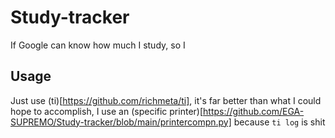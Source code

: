 # Study-tracker
If Google can know how much I study, so I

## Usage
Just use (ti)[https://github.com/richmeta/ti], it's far better than what I could hope to accomplish, I use an (specific printer)[https://github.com/EGA-SUPREMO/Study-tracker/blob/main/printercompn.py] because `ti log` is shit
